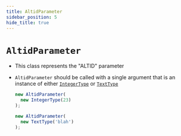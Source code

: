 ```yaml
---
title: AltidParameter
sidebar_position: 5
hide_title: true
---
```


# `AltidParameter`

* This class represents the "ALTID" parameter

* ```AltidParameter``` should be called with a single argument that is an instance of either [`IntegerType`](/documentation/values/integertype-and-integerlisttype) or [`TextType`](/documentation/values/texttype-and-textlisttype)

  ```js
  new AltidParameter(
    new IntegerType(23)
  );

  new AltidParameter(
    new TextType('blah')
  );
  ```
